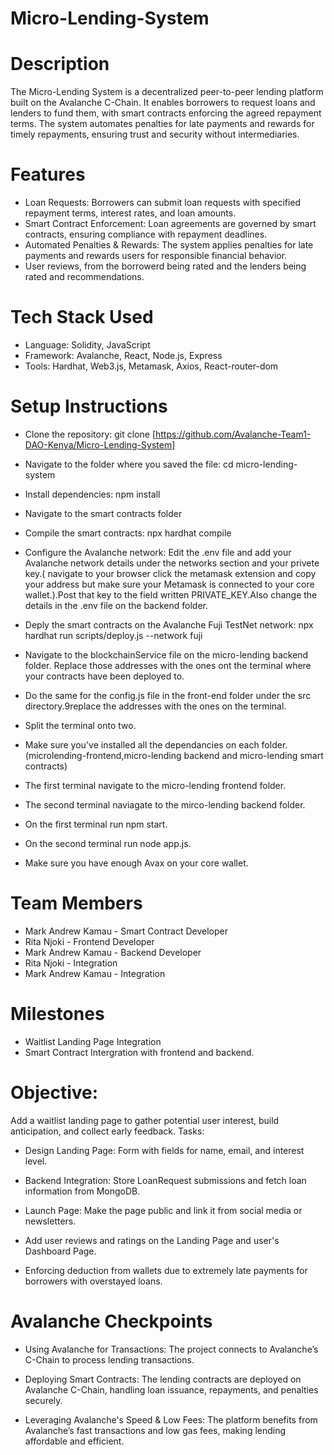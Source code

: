 # Micro-Lending-System


# Description

The Micro-Lending System is a decentralized peer-to-peer lending platform built on the Avalanche C-Chain. 
It enables borrowers to request loans and lenders to fund them, with smart contracts enforcing the agreed repayment terms. 
The system automates penalties for late payments and rewards for timely repayments, ensuring trust and security without intermediaries.


# Features

* Loan Requests: Borrowers can submit loan requests with specified repayment terms, interest rates, and loan amounts.
* Smart Contract Enforcement: Loan agreements are governed by smart contracts, ensuring compliance with repayment deadlines.
* Automated Penalties & Rewards: The system applies penalties for late payments and rewards users for responsible financial behavior.
* User reviews, from the borrowerd being rated and the lenders being rated and recommendations.

# Tech Stack Used

* Language: Solidity, JavaScript
* Framework: Avalanche, React, Node.js, Express
* Tools: Hardhat, Web3.js, Metamask, Axios, React-router-dom


# Setup Instructions

* Clone the repository: git clone [https://github.com/Avalanche-Team1-DAO-Kenya/Micro-Lending-System]
* Navigate to the folder where you saved the file: cd micro-lending-system

* Install dependencies: npm install
* Navigate to the smart contracts folder
* Compile the smart contracts: npx hardhat compile

* Configure the Avalanche network: Edit the .env file and add your Avalanche network details under the networks section and your privete key.( navigate to your browser click the metamask extension and copy your address but make sure your Metamask is connected to your core wallet.).Post that key to the field written PRIVATE_KEY.Also change the details in the .env file on the backend folder.

* Deply the smart contracts on the Avalanche Fuji TestNet network: npx hardhat run scripts/deploy.js --network fuji
* Navigate to the blockchainService file on the micro-lending backend folder. Replace those addresses with the ones ont the terminal where your contracts have been deployed to.
* Do the same for the config.js file in the front-end folder under the src directory.9replace the addresses with the ones on the terminal.

* Split the terminal onto two.

* Make sure you've installed all the dependancies on each folder.(microlending-frontend,micro-lending backend and micro-lending smart contracts)

* The first terminal navigate to the micro-lending frontend folder.

* The second terminal naviagate to the mirco-lending backend folder.

* On the first terminal run npm start.

* On the second terminal run node app.js.

* Make sure you have enough Avax on your core wallet.

# Team Members

* Mark Andrew Kamau - Smart Contract Developer
* Rita Njoki - Frontend Developer
* Mark Andrew Kamau - Backend Developer
* Rita Njoki - Integration
* Mark Andrew Kamau - Integration


# Milestones

* Waitlist Landing Page Integration
* Smart Contract Intergration with frontend and backend.

# Objective:

Add a waitlist landing page to gather potential user interest, build anticipation, and collect early feedback.
Tasks:
* Design Landing Page: Form with fields for name, email, and interest level.

* Backend Integration: Store LoanRequest submissions and fetch loan information from MongoDB.

* Launch Page: Make the page public and link it from social media or newsletters.

* Add user reviews and ratings on the Landing Page and user's Dashboard Page.

* Enforcing deduction from wallets due to extremely late payments for borrowers with overstayed loans.


# Avalanche Checkpoints
*	Using Avalanche for Transactions: The project connects to Avalanche’s C-Chain to process lending transactions.

*	Deploying Smart Contracts: The lending contracts are deployed on Avalanche C-Chain, handling loan issuance, repayments, and penalties securely.

*	Leveraging Avalanche's Speed & Low Fees: The platform benefits from Avalanche’s fast transactions and low gas fees, making lending affordable and efficient.


